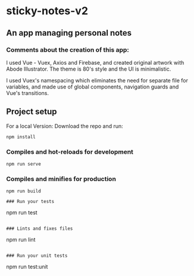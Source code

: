 # sticky-notes-v2
## An app managing personal notes
### Comments about the creation of this app:
I used Vue - Vuex, Axios and Firebase, and created original artwork with Abode Illustrator. The theme is 80's style and the UI is minimalistic.

I used Vuex's namespacing which eliminates the need for separate file for variables, and made use of global components, navigation guards and Vue's transitions.

## Project setup
For a local Version: Download the repo and run:
```
npm install
```

### Compiles and hot-reloads for development
```
npm run serve
```

### Compiles and minifies for production
```
npm run build

### Run your tests
```
npm run test
```

### Lints and fixes files
```
npm run lint
```

### Run your unit tests
```
npm run test:unit
```
